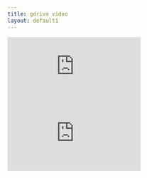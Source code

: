 ```yaml
---
title: gdrive video
layout: default1
---
```

<div class="video-container">
  <iframe src="https://www.youtube.com/embed/rtowxMqfUu8" frameborder="0" allowfullscreen></iframe>
</div>
<div class="video-container">
  <iframe src="https://drive.google.com/file/d/1-vBXGA7fLq3gr8bx-Q31ftwxYUmhVIGp/preview" frameborder="0" allowfullscreen allow="autoplay"></iframe>
</div>